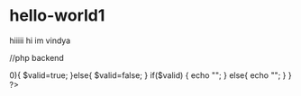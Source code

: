 # hello-world1
hiiiii
hi im vindya

//php backend
 <?php

    if(isset($_POST['btnsubmit']))
    {
        $name=$_POST['txtname'];
        $password=$_POST['txtpassword'];

        $con = mysqli_connect("localhost","root","","cakemaster");

        if(!$con)
        {
            die("cannot connect to the server");
        }
       // $sql= "INSERT INTO `users`(`Name`, `Password` ) VALUES ('".$name."','".$password."');";

        $sql= "SELECT * FROM `users` WHERE `Name`='".$name."' and `Password` = '".$password."'";
    
        $result=mysqli_query($con,$sql);

        if(mysqli_num_rows($result)>0){

            $valid=true;
        }else{
            $valid=false;
        }
        if($valid)
        {
            echo "<script type=\"text/javascript\">window.alert('successfully login');</script>";
        }
        else{

            echo "<script type=\"text/javascript\">window.alert('please enter correct password');</script>";
        }

}

    
    
    
    ?>
